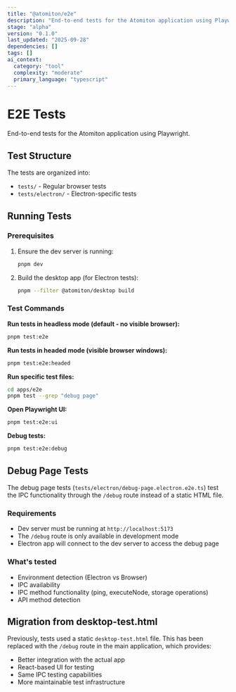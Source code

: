 ```yaml
---
title: "@atomiton/e2e"
description: "End-to-end tests for the Atomiton application using Playwright."
stage: "alpha"
version: "0.1.0"
last_updated: "2025-09-28"
dependencies: []
tags: []
ai_context:
  category: "tool"
  complexity: "moderate"
  primary_language: "typescript"
---
```

# E2E Tests

End-to-end tests for the Atomiton application using Playwright.

## Test Structure

The tests are organized into:

- `tests/` - Regular browser tests
- `tests/electron/` - Electron-specific tests

## Running Tests

### Prerequisites

1. Ensure the dev server is running:

   ```bash
   pnpm dev
   ```

2. Build the desktop app (for Electron tests):
   ```bash
   pnpm --filter @atomiton/desktop build
   ```

### Test Commands

**Run tests in headless mode (default - no visible browser):**

```bash
pnpm test:e2e
```

**Run tests in headed mode (visible browser windows):**

```bash
pnpm test:e2e:headed
```

**Run specific test files:**

```bash
cd apps/e2e
pnpm test --grep "debug page"
```

**Open Playwright UI:**

```bash
pnpm test:e2e:ui
```

**Debug tests:**

```bash
pnpm test:e2e:debug
```

## Debug Page Tests

The debug page tests (`tests/electron/debug-page.electron.e2e.ts`) test the IPC
functionality through the `/debug` route instead of a static HTML file.

### Requirements

- Dev server must be running at `http://localhost:5173`
- The `/debug` route is only available in development mode
- Electron app will connect to the dev server to access the debug page

### What's tested

- Environment detection (Electron vs Browser)
- IPC availability
- IPC method functionality (ping, executeNode, storage operations)
- API method detection

## Migration from desktop-test.html

Previously, tests used a static `desktop-test.html` file. This has been replaced
with the `/debug` route in the main application, which provides:

- Better integration with the actual app
- React-based UI for testing
- Same IPC testing capabilities
- More maintainable test infrastructure
